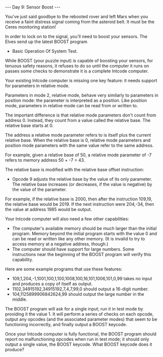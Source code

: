 --- Day 9: Sensor Boost ---

You've just said goodbye to the rebooted rover and left Mars when you receive a faint distress signal 
coming from the asteroid belt. It must be the Ceres monitoring station!

In order to lock on to the signal, you'll need to boost your sensors. The Elves send up the latest BOOST program 
- Basic Operation Of System Test.

While BOOST (your puzzle input) is capable of boosting your sensors, for tenuous safety reasons, it refuses 
to do so until the computer it runs on passes some checks to demonstrate it is a complete Intcode computer.

Your existing Intcode computer is missing one key feature: it needs support for parameters in relative mode.

Parameters in mode 2, relative mode, behave very similarly to parameters in position mode: the parameter is 
interpreted as a position. Like position mode, parameters in relative mode can be read from or written to.

The important difference is that relative mode parameters don't count from address 0. Instead, they count from 
a value called the relative base. The relative base starts at 0.

The address a relative mode parameter refers to is itself plus the current relative base. When the relative 
base is 0, relative mode parameters and position mode parameters with the same value refer to the same address.

For example, given a relative base of 50, a relative mode parameter of -7 refers to memory address 50 + -7 = 43.

The relative base is modified with the relative base offset instruction:

  - Opcode 9 adjusts the relative base by the value of its only parameter. The relative base increases 
    (or decreases, if the value is negative) by the value of the parameter.

For example, if the relative base is 2000, then after the instruction 109,19, the relative base would be 2019. 
If the next instruction were 204,-34, then the value at address 1985 would be output.

Your Intcode computer will also need a few other capabilities:

  - The computer's available memory should be much larger than the initial program. Memory beyond the initial 
    program starts with the value 0 and can be read or written like any other memory. 
    (It is invalid to try to access memory at a negative address, though.)
  - The computer should have support for large numbers. Some instructions near the beginning of the BOOST program 
    will verify this capability.

Here are some example programs that use these features:

  - 109,1,204,-1,1001,100,1,100,1008,100,16,101,1006,101,0,99 takes no input and produces a copy of itself as output.
  - 1102,34915192,34915192,7,4,7,99,0 should output a 16-digit number.
  - 104,1125899906842624,99 should output the large number in the middle.

The BOOST program will ask for a single input; run it in test mode by providing it the value 1. 
It will perform a series of checks on each opcode, output any opcodes (and the associated parameter modes) 
that seem to be functioning incorrectly, and finally output a BOOST keycode.

Once your Intcode computer is fully functional, the BOOST program should report no malfunctioning opcodes 
when run in test mode; it should only output a single value, the BOOST keycode. What BOOST keycode does it produce?
